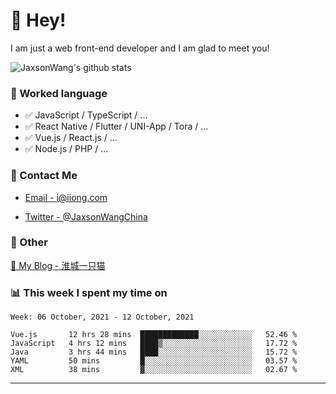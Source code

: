 # 👋 Hey!

I am just a web front-end developer and I am glad to meet you!

![JaxsonWang's github stats](https://github-readme-stats.vercel.app/api?username=JaxsonWang&&show_icons=true&&title_color=1abc9c&&icon_color=1abc9c)


### 📝 Worked language

- ✅ JavaScript / TypeScript / ...
- ✅ React Native / Flutter / UNI-App / Tora / ...
- ✅ Vue.js / React.js / ...
- ✅ Node.js / PHP / ...

### 📮 Contact Me

- [Email - i@iiong.com](mailto:i@iiong.com)

- [Twitter - @JaxsonWangChina](https://twitter.com/JaxsonWangChina)

### 🤪 Other

[📌 My Blog - 淮城一只猫](https://iiong.com)

### 📊 This week I spent my time on

<!--START_SECTION:waka-->
```text
Week: 06 October, 2021 - 12 October, 2021

Vue.js       12 hrs 28 mins  █████████████░░░░░░░░░░░░   52.46 % 
JavaScript   4 hrs 12 mins   ████▒░░░░░░░░░░░░░░░░░░░░   17.72 % 
Java         3 hrs 44 mins   ████░░░░░░░░░░░░░░░░░░░░░   15.72 % 
YAML         50 mins         █░░░░░░░░░░░░░░░░░░░░░░░░   03.57 % 
XML          38 mins         ▓░░░░░░░░░░░░░░░░░░░░░░░░   02.67 % 
```
<!--END_SECTION:waka-->

---
